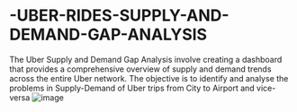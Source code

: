 # -UBER-RIDES-SUPPLY-AND-DEMAND-GAP-ANALYSIS
The Uber Supply and Demand Gap Analysis involve creating a dashboard that provides a comprehensive overview of supply and demand trends across the entire Uber network.  The objective is to identify and analyse the problems in Supply-Demand of Uber trips from City to Airport and vice-versa
![image](https://github.com/Nasil1234/-UBER-RIDES-SUPPLY-AND-DEMAND-GAP-ANALYSIS/assets/122611712/ac68bb79-9369-4d46-8e3c-70010d82dff7)
